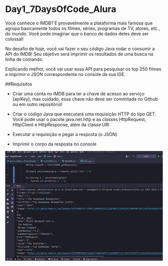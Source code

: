 # Day1_7DaysOfCode_Alura


Você conhece o IMDB? É provavelmente a plataforma mais famosa que agrupa basicamente todos os filmes, séries, programas de TV, atores, etc., do mundo. Você pode imaginar que o banco de dados deles deve ser colossal!

No desafio de hoje, você vai fazer o seu código Java rodar e consumir a API do IMDB! Seu objetivo será imprimir os resultados de uma busca na linha de comando.

Explicando melhor, você vai usar essa API para pesquisar os top 250 filmes e imprimir o JSON correspondente no console da sua IDE.


##Requisitos

- Criar uma conta no IMDB para ter a chave de acesso ao serviço (apiKey), mas cuidado, essa chave não deve ser commitada no Github ou em outro repositório!


- Criar o código Java que executará uma requisição HTTP do tipo GET. Você pode usar o pacote java.net.http e as classes HttpRequest, HttpClient e HttpResponse, além da classe URI


- Executar a requisição e pegar a resposta (o JSON)


- Imprimir o corpo da resposta no console


![foto](https://github.com/giovaner10/templete_angular/blob/main/prints%20-arq%20sof/day1.png?raw=true)
